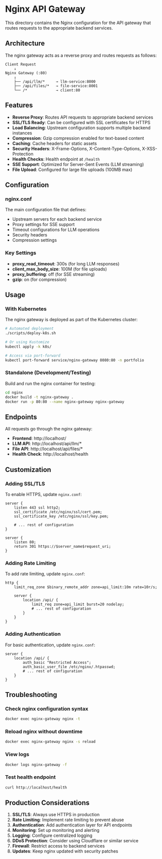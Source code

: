 # Nginx API Gateway

This directory contains the Nginx configuration for the API gateway that routes requests to the appropriate backend services.

## Architecture

The nginx gateway acts as a reverse proxy and routes requests as follows:

```
Client Request
    ↓
Nginx Gateway (:80)
    ↓
    ├── /api/llm/*     → llm-service:8000
    ├── /api/files/*   → file-service:8001
    └── /*             → client:80
```

## Features

- **Reverse Proxy**: Routes API requests to appropriate backend services
- **SSL/TLS Ready**: Can be configured with SSL certificates for HTTPS
- **Load Balancing**: Upstream configuration supports multiple backend instances
- **Compression**: Gzip compression enabled for text-based content
- **Caching**: Cache headers for static assets
- **Security Headers**: X-Frame-Options, X-Content-Type-Options, X-XSS-Protection
- **Health Checks**: Health endpoint at `/health`
- **SSE Support**: Optimized for Server-Sent Events (LLM streaming)
- **File Upload**: Configured for large file uploads (100MB max)

## Configuration

### nginx.conf

The main configuration file that defines:
- Upstream servers for each backend service
- Proxy settings for SSE support
- Timeout configurations for LLM operations
- Security headers
- Compression settings

### Key Settings

- **proxy_read_timeout**: 300s (for long LLM responses)
- **client_max_body_size**: 100M (for file uploads)
- **proxy_buffering**: off (for SSE streaming)
- **gzip**: on (for compression)

## Usage

### With Kubernetes

The nginx gateway is deployed as part of the Kubernetes cluster:

```bash
# Automated deployment
./scripts/deploy-k8s.sh

# Or using Kustomize
kubectl apply -k k8s/

# Access via port-forward
kubectl port-forward service/nginx-gateway 8080:80 -n portfolio
```

### Standalone (Development/Testing)

Build and run the nginx container for testing:

```bash
cd nginx
docker build -t nginx-gateway .
docker run -p 80:80 --name nginx-gateway nginx-gateway
```

## Endpoints

All requests go through the nginx gateway:

- **Frontend**: http://localhost/
- **LLM API**: http://localhost/api/llm/*
- **File API**: http://localhost/api/files/*
- **Health Check**: http://localhost/health

## Customization

### Adding SSL/TLS

To enable HTTPS, update `nginx.conf`:

```nginx
server {
    listen 443 ssl http2;
    ssl_certificate /etc/nginx/ssl/cert.pem;
    ssl_certificate_key /etc/nginx/ssl/key.pem;
    
    # ... rest of configuration
}

server {
    listen 80;
    return 301 https://$server_name$request_uri;
}
```

### Adding Rate Limiting

To add rate limiting, update `nginx.conf`:

```nginx
http {
    limit_req_zone $binary_remote_addr zone=api_limit:10m rate=10r/s;
    
    server {
        location /api/ {
            limit_req zone=api_limit burst=20 nodelay;
            # ... rest of configuration
        }
    }
}
```

### Adding Authentication

For basic authentication, update `nginx.conf`:

```nginx
server {
    location /api/ {
        auth_basic "Restricted Access";
        auth_basic_user_file /etc/nginx/.htpasswd;
        # ... rest of configuration
    }
}
```

## Troubleshooting

### Check nginx configuration syntax

```bash
docker exec nginx-gateway nginx -t
```

### Reload nginx without downtime

```bash
docker exec nginx-gateway nginx -s reload
```

### View logs

```bash
docker logs nginx-gateway -f
```

### Test health endpoint

```bash
curl http://localhost/health
```

## Production Considerations

1. **SSL/TLS**: Always use HTTPS in production
2. **Rate Limiting**: Implement rate limiting to prevent abuse
3. **Authentication**: Add authentication layer for API endpoints
4. **Monitoring**: Set up monitoring and alerting
5. **Logging**: Configure centralized logging
6. **DDoS Protection**: Consider using Cloudflare or similar service
7. **Firewall**: Restrict access to backend services
8. **Updates**: Keep nginx updated with security patches
